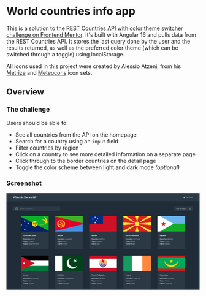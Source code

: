 # World countries info app

This is a solution to the [REST Countries API with color theme switcher challenge on Frontend Mentor](https://www.frontendmentor.io/challenges/rest-countries-api-with-color-theme-switcher-5cacc469fec04111f7b848ca). It's built with Angular 16 and pulls data from the REST Countries API. It stores the last query done by the user and the results returned, as well as the preferred color theme (which can be switched through a toggle) using localStorage.

All icons used in this project were created by Alessio Atzeni, from his [Metrize](https://www.alessioatzeni.com/metrize-icons/) and [Meteocons](https://www.alessioatzeni.com/meteocons/) icon sets.

## Overview

### The challenge

Users should be able to:

- See all countries from the API on the homepage
- Search for a country using an `input` field
- Filter countries by region
- Click on a country to see more detailed information on a separate page
- Click through to the border countries on the detail page
- Toggle the color scheme between light and dark mode *(optional)*

### Screenshot

![Screenshot of the application](./screenshot.png)